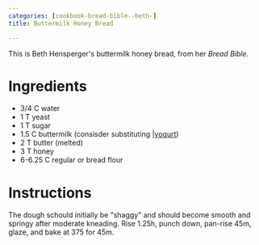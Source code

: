 ```yaml
---
categories: [cookbook-bread-bible--beth-]
title: Buttermilk Honey Bread

---
```

This is Beth Hensperger's buttermilk honey bread, from her <i>Bread Bible</i>.

# Ingredients

* 3/4 C water
* 1 T yeast
* 1 T sugar
* 1.5 C buttermilk (consisder substituting [|yogurt](yogurt.html))
* 2 T butter (melted)
* 3 T honey
* 6-6.25 C regular or bread flour

# Instructions

The dough schould initially be "shaggy" and should become smooth and springy after moderate kneading.  Rise 1.25h, punch down, pan-rise 45m, glaze, and bake at 375 for 45m.
